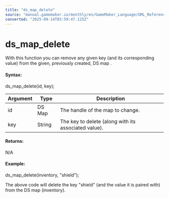 ```yaml
---
title: "ds_map_delete"
source: "manual.gamemaker.io/monthly/en/GameMaker_Language/GML_Reference/Data_Structures/DS_Maps/ds_map_delete.htm"
converted: "2025-09-14T03:59:47.125Z"
---
```


# ds\_map\_delete

With this function you can remove any given key (and its corresponding value) from the given, previously created, DS map .

#### Syntax:

ds\_map\_delete(id, key);

| Argument | Type | Description |
| --- | --- | --- |
| id | DS Map | The handle of the map to change. |
| key | String | The key to delete (along with its associated value). |

#### Returns:

N/A

#### Example:

ds\_map\_delete(inventory, "shield");

The above code will delete the key "shield" (and the value it is paired with) from the DS map (inventory).